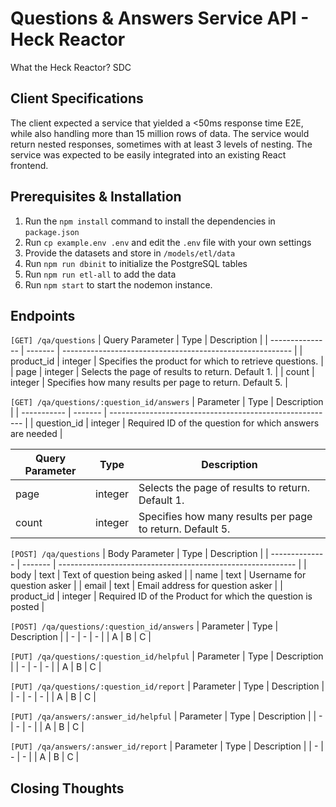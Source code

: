 # Questions & Answers Service API - Heck Reactor
What the Heck Reactor? SDC

## Client Specifications
The client expected a service that yielded a <50ms response time E2E, while also handling more than 15 million rows of data. The service would return nested responses, sometimes with at least 3 levels of nesting. The service was expected to be easily integrated into an existing React frontend.

## Prerequisites & Installation
1. Run the `npm install` command to install the dependencies in `package.json`
2. Run `cp example.env .env` and edit the `.env` file with your own settings
3. Provide the datasets and store in `/models/etl/data`
4. Run `npm run dbinit` to initialize the PostgreSQL tables
5. Run `npm run etl-all` to add the data
6. Run `npm start` to start the nodemon instance.

## Endpoints
`[GET] /qa/questions`
| Query Parameter | Type    | Description                                               |
| --------------- | ------- | --------------------------------------------------------- |
| product_id      | integer | Specifies the product for which to retrieve questions.    |
| page            | integer | Selects the page of results to return. Default 1.         |
| count           | integer | Specifies how many results per page to return. Default 5. |

`[GET] /qa/questions/:question_id/answers`
| Parameter   | Type    | Description                                              |
| ----------- | ------- | -------------------------------------------------------- |
| question_id | integer | Required ID of the question for which answers are needed |

| Query Parameter | Type    | Description                                               |
| --------------- | ------- | --------------------------------------------------------- |
| page            | integer | Selects the page of results to return. Default 1.         |
| count           | integer | Specifies how many results per page to return. Default 5. |

`[POST] /qa/questions`
| Body Parameter | Type    | Description                                                 |
| -------------- | ------- | ----------------------------------------------------------- |
| body           | text    | Text of question being asked                                |
| name           | text    | Username for question asker                                 |
| email          | text    | Email address for question asker                            |
| product_id     | integer | Required ID of the Product for which the question is posted |

`[POST] /qa/questions/:question_id/answers`
| Parameter | Type | Description |
| - | - | - |
| A | B | C |

`[PUT] /qa/questions/:question_id/helpful`
| Parameter | Type | Description |
| - | - | - |
| A | B | C |

`[PUT] /qa/questions/:question_id/report`
| Parameter | Type | Description |
| - | - | - |
| A | B | C |

`[PUT] /qa/answers/:answer_id/helpful`
| Parameter | Type | Description |
| - | - | - |
| A | B | C |

`[PUT] /qa/answers/:answer_id/report`
| Parameter | Type | Description |
| - | - | - |
| A | B | C |

## Closing Thoughts
